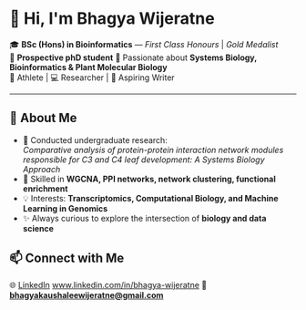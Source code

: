 # 🌱 Hi, I'm Bhagya Wijeratne  

🎓 **BSc (Hons) in Bioinformatics** — *First Class Honours* | *Gold Medalist*  
📍 **Prospective phD student**
🔬 Passionate about **Systems Biology, Bioinformatics & Plant Molecular Biology**  
🏑 Athlete | 💻 Researcher | 📖 Aspiring Writer  

---

## 🚀 About Me  
- 🌿 Conducted undergraduate research:  
  *Comparative analysis of protein-protein interaction network modules responsible for C3 and C4 leaf development: A Systems Biology Approach*  
- 🧬 Skilled in **WGCNA, PPI networks, network clustering, functional enrichment**  
- 💡 Interests: **Transcriptomics, Computational Biology, and Machine Learning in Genomics**  
- ✨ Always curious to explore the intersection of **biology and data science**  

## 📫 Connect with Me  
🌐 [LinkedIn](#)  www.linkedin.com/in/bhagya-wijeratne
📧 **bhagyakaushaleewijeratne@gmail.com**  
